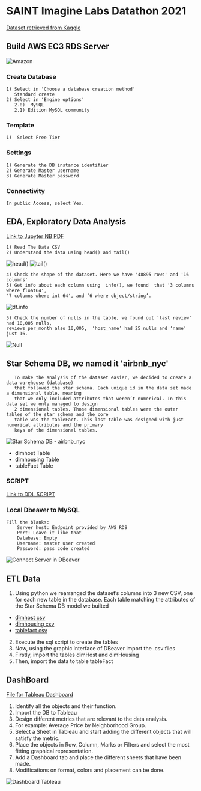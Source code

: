 
# SAINT Imagine Labs Datathon 2021
[Dataset retrieved from Kaggle](https://www.kaggle.com/dgomonov/new-york-city-airbnb-open-data)

## Build AWS EC3 RDS Server
![Amazon](https://github.com/ArmandoDLaRosa/SAINT-ImagineLabs-Datathon-2021-Python-Tableau/tree/main/Server)
  ### Create Database
    1) Select in 'Choose a database creation method'
       Standard create
    2) Select in 'Engine options'
       2.0)  MySQL
       2.1) Edition MySQL community

  ### Template
    1)  Select Free Tier
  
  ### Settings
    1) Generate the DB instance identifier
    2) Generate Master username
    3) Generate Master password

  ### Connectivity
	In public Access, select Yes.


## EDA, Exploratory Data Analysis
[Link to Jupyter NB PDF](https://github.com/ArmandoDLaRosa/SAINT-ImagineLabs-Datathon-2021-Python-Tableau/blob/main/Analysis/Python/Airbnb%20EDA.pdf)

	1) Read The Data CSV
	2) Understand the data using head() and tail()

![head()](https://github.com/ArmandoDLaRosa/SAINT-ImagineLabs-datathon2021/blob/main/WhatsApp%20Image%202021-05-15%20at%2014.38.14.jpeg)
![tail()](https://github.com/ArmandoDLaRosa/SAINT-ImagineLabs-datathon2021/blob/main/WhatsApp%20Image%202021-05-15%20at%2014.38.28.jpeg)

	4) Check the shape of the dataset. Here we have '48895 rows' and '16 columns'
	5) Get info about each column using  info(), we found  that '3 columns where float64',
    '7 columns where int 64', and ‘6 where object/string’.
![df.info](https://github.com/ArmandoDLaRosa/SAINT-ImagineLabs-datathon2021/blob/main/6c76f5f4-3a39-4379-8822-b05b12815535.jpg)
	
	5) Check the number of nulls in the table, we found out ‘last review’ had 10,005 nulls, 
    reviews_per_month also 10,005,  ‘host_name’ had 25 nulls and ‘name’ just 16.
![Null](https://github.com/ArmandoDLaRosa/SAINT-ImagineLabs-datathon2021/blob/main/b17baaf7-e4d7-4091-a38e-6b9beb84a325.jpg)
  
## Star Schema DB, we named it 'airbnb_nyc'
       To make the analysis of the dataset easier, we decided to create a data warehouse (database) 
       that followed the star schema. Each unique id in the data set made a dimensional table, meaning
       that we only included attributes that weren’t numerical. In this data set we only managed to design
       2 dimensional tables. Those dimensional tables were the outer tables of the star schema and the core 
       table was the tableFact. This last table was designed with just numerical attributes and the primary 
       keys of the dimensional tables.

![Star Schema DB - airbnb_nyc](https://github.com/ArmandoDLaRosa/SAINT-ImagineLabs-datathon2021/blob/main/4c7c57dc-2709-48c8-a27b-4e2001851e74.jpg)	
	
* dimhost Table
* dimhousing Table
* tableFact Table

 ### SCRIPT
[Link to DDL  SCRIPT](https://github.com/ArmandoDLaRosa/SAINT-ImagineLabs-datathon2021/blob/main/StarSchema.txt)

 ### Local Dbeaver to MySQL
	Fill the blanks:
		Server host: Endpoint provided by AWS RDS
		Port: Leave it like that
		Database: Empty
		Username: master user created
		Password: pass code created
![Connect Server in DBeaver](https://github.com/ArmandoDLaRosa/SAINT-ImagineLabs-datathon2021/blob/main/unknown.png)
 
## ETL Data
1) Using python we rearranged  the dataset’s columns into 3 new CSV, one for each new table in the database. Each table matching the attributes of the Star Schema DB model we builted

* [dimhost csv](https://github.com/ArmandoDLaRosa/SAINT-ImagineLabs-datathon2021/blob/main/dimhost.csv)
* [dimhousing csv](https://github.com/ArmandoDLaRosa/SAINT-ImagineLabs-datathon2021/blob/main/dimhousing.csv)
* [tablefact csv](https://github.com/ArmandoDLaRosa/SAINT-ImagineLabs-datathon2021/blob/main/tableFact.csv)

2) Execute the sql script to create the tables
3) Now, using the graphic interface of DBeaver import the .csv files
4) Firstly, import the tables dimHost and dimHousing
5) Then, import the data to table tableFact

## DashBoard
[File for Tableau Dashboard](https://github.com/ArmandoDLaRosa/SAINT-ImagineLabs-datathon2021/blob/main/PerformanceMetricsNYC.twb)
1) Identify all the objects and their function.
2) Import the DB to Tableau
3) Design different metrics that are relevant to the data analysis. 
4) For example: Average Price by Neighborhood Group.
5) Select a Sheet in Tableau and start adding the different objects that will satisfy the metric.
6) Place the objects in Row, Column, Marks or Filters and select the most fitting graphical representation. 
7) Add a Dashboard tab and place the different sheets that have been made.
8) Modifications on format, colors and placement can be done.

![Dashboard Tableau](https://github.com/ArmandoDLaRosa/SAINT-ImagineLabs-datathon2021/blob/main/Historia_2.png)
